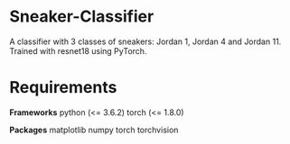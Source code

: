 # Sneaker-Classifier

A classifier with 3 classes of sneakers: Jordan 1, Jordan 4 and Jordan 11. Trained with resnet18 using PyTorch.

# Requirements

**Frameworks**
python (<= 3.6.2)
torch (<= 1.8.0)

**Packages**
matplotlib
numpy
torch
torchvision
